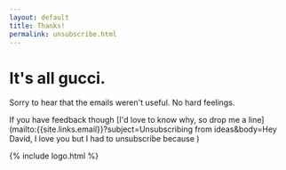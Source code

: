 ```yaml
---
layout: default
title: Thanks!
permalink: unsubscribe.html
---
```


# It's all gucci.


Sorry to hear that the emails weren't useful.
No hard feelings.


If you have feedback though [I'd love to know why, so drop me a line](mailto:{{site.links.email}}?subject=Unsubscribing from ideas&body=Hey David, I love you but I had to unsubscribe because )

{% include logo.html %}
